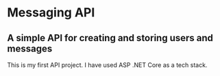 # Messaging API

## A simple API for creating and storing users and messages

This is my first API project. I have used ASP .NET Core as a tech stack.
